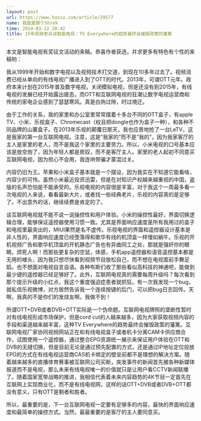 ```yaml
---
layout: post
url: https://www.huxiu.com/article/29577
name: 我就是那个Shrek
time: 2014-03-12 20:42
title: 15年视频老兵谈智能电视：TV Everywhere的趋势最终会摧毁政策的藩篱
---
```

本文是智能电视有奖征文活动的来稿。恭喜作者获选，并求更多有特色有个性的来稿哟：

我从1999年开始和数字电视以及视频技术打交道，到现在10多年过去了。视频消费已经从单向的有线电视广播进入到了OTT的时代。2013年，可谓OTT元年。政府本来计划在2015年普及数字电视，关闭模拟电视，但是还没有到2015年，有线电视的发展已经开始露出疲态，而OTT和互联网电视的狂潮让数字电视运营商和传统的家电企业感到了瑟瑟寒风。真是白驹过隙，时过境迁。

由于工作的关系，我的家里和办公室里常常摆着十多台不同的OTT盒子，有apple TV、小米、乐视盒子、Chromecast（权且把dongle也作为盒子一种），和各种不同品牌的山寨盒子。在2013年乐视的颠覆日那天，我也应景地抢了一台LeTV，这是我家的第一台互联网电视。注意，这是”我家的“而不是”我的“，因为我家客厅的主人是家里的老人，而不是我这个家里的主要劳力。所以，小米电视的口号基本应该是放空炮了，因为年轻人都是房奴，而不是客厅主人。家里的老人起初不同意买互联网电视，因为担心不会用，我连哄带骗才蒙混过关。

内容仍旧为王。苹果和小米盒子基本就是一个摆设，因为我实在不知道它能看啥，内容少的可怜。虽然小米最近投资迅雷，但是在对知识产权越来越重视的中国，盗版的名声恐怕是不能承受的。乐视电视的内容很是丰富，对于我这个一周最多看一次电视的人来说，看看最新大片，或者找一些经典老片，乐视的内容真的是足够了。不出意外的话，继续续费是肯定的了。

谈互联网电视就不能不说一说操控性和用户体验。小米的操控性最好，界面切换逻辑合理，能够保证遥控器使用习惯一致。尤其是界面响应速度是所有我用过的盒子和电视里最突出的，MIUI果然是名不虚传。乐视电视的界面和遥控器设计基本是非人性的，界面响应速度已经堕落得和歌华有线的机顶盒一样慢如蜗牛。乐视的开机视频广告和歌华机顶盒的开机静态广告也有异曲同工之处，那就是强奸你的眼睛，烦死人啊！而那些更复杂的空鼠，体感，手机app遥控器和语音遥控基本都是无用的噱头，因为我只想尽快看到视频节目放松自己，而不想在电视面前手舞足蹈，也不想面对电视自言自语。各种布斯们收了那些看似高科技的神通吧，能做到最少键的遥控器已经足够好了。此外，互联网电视真的需要每周升级吗？每次看到那个提示升级的小红点，我这个重度强迫症患者就抓狂。有一次我发现一个bug，就私信乐视微博，对方居然告诉我一个连续按键的后门，可以把bug日志回传。天啊，我真的不是你们的发烧友啊，我做不到！

所谓OTT+DVB或者DVB+OTT实际是一个伪命题。互联网电视牌照的垄断性暂时对有线电视形成市场保护，但是cord cut的人越来越多，因为大家获取视频内容的手段和渠道越来越丰富，这种TV Everywhere的趋势最终会摧毁政策的藩篱。互联网电视厂家协同视频网站正在和有线电视盒子或者机卡分离CAM卡供应商合作，试图使用一个遥控器，通过整合EPG资源统一展示来保证用户体验在OTT和DVB的无缝切换，但是目前无论是通过预先配置的方式，还是通过IP地址定位投放EPG的方式在有线电视运营商CAS机卡绑定的壁垒前都不是理想的解决方案。随着越来越多的直播体育赛事被互联网公司买断，突发事件的新闻首先被各种新媒体报道而不是电视，那么未来有线电视唯一的价值就只是让用户看CCTV新闻联播了。随着国家宽带战略的推进，我相信代表着未来内容趋势的4K节目一定首先在互联网上实现商业化，而不是有线电视网，这样的话OTT+DVB或者DVB+OTT都没有意义，只有OTT是剩者和胜者。

所以，最重要的是，下一台互联网电视一定要有足够多的内容，最快的界面响应速度和最简单的操控方式。当然，最最重要的是客厅的主人要同意买。

